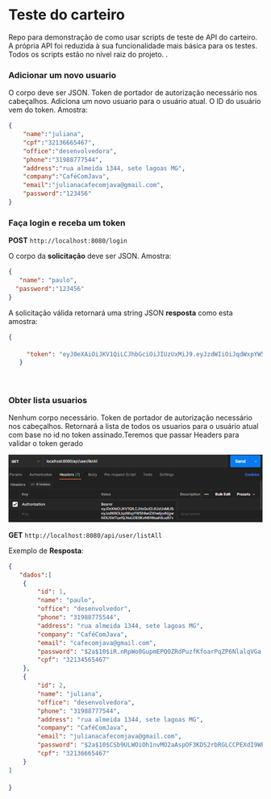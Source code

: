 # Teste do carteiro

Repo para demonstração  de como usar scripts de teste de API do carteiro. A própria API foi reduzida à sua funcionalidade mais básica para os testes. Todos os scripts estão no nível raiz do projeto. .

### Adicionar um novo usuario

O corpo deve ser JSON. Token de portador de autorização necessário nos cabeçalhos. Adiciona um novo usuario para o usuário atual. O ID do usuário vem do token. Amostra:

```json
{
    "name":"juliana",
    "cpf":"32136665467",
    "office":"desenvolvedora",
    "phone":"31988777544",
    "address":"rua almeida 1344, sete lagoas MG",
    "company":"CaféComJava",
    "email":"julianacafecomjava@gmail.com",
    "password":"123456"
}
```


### Faça login e receba um token

**POST** `http://localhost:8080/login`

O corpo da **solicitação** deve ser JSON. Amostra:

```json
{
   "name": "paulo",
  "password":"123456"
}
```

A solicitação válida retornará uma string JSON **resposta** como esta amostra:

```json
{
  
     "token": "eyJ0eXAiOiJKV1QiLCJhbGciOiJIUzUxMiJ9.eyJzdWIiOiJqdWxpYW5hIiwiZXhwIjoxNjgwNDU5MTgxfQ.NuUDE0KzN6tWoah8ug67v1r2RC1nni_ZEWVLMvqEy8l5xqzkua_O7dQbvJFaCY924B2ZtpNSUX-vidBl1glvjw"
   }




```

### Obter lista usuarios

Nenhum corpo necessário. Token de portador de autorização necessário nos cabeçalhos. Retornará a lista de todos os usuarios para o usuário atual com base no id no token assinado.Teremos que passar Headers para validar o token gerado

![Spring](https://github.com/Paulocesar90/Login-e-Registro-em-Jwt/blob/master/imagens/Authorization.png)

**GET** `http://localhost:8080/api/user/listAll`


Exemplo de **Resposta**:

```json
{
   "dados":[
    {
        "id": 1,
        "name": "paulo",
        "office": "desenvolvedor",
        "phone": "31988775544",
        "address": "rua almeida 1344, sete lagoas MG",
        "company": "CaféComJava",
        "email": "cafecomjava@gmail.com",
        "password": "$2a$10$iR.nRpWo0GupmEPQOZRdPuzfKfoarPqZP6NlalqVGa.e35so.fo8u",
        "cpf": "32134565467"
    },
    {
        "id": 2,
        "name": "juliana",
        "office": "desenvolvedora",
        "phone": "31988777544",
        "address": "rua almeida 1344, sete lagoas MG",
        "company": "CaféComJava",
        "email": "julianacafecomjava@gmail.com",
        "password": "$2a$10$CSb9ULWOiOh1nvMO2aAspOF3KDS2rbRGLCCPEXdI9WPrQ3XTcvYim",
        "cpf": "32136665467"
    }
]
   
}
```
